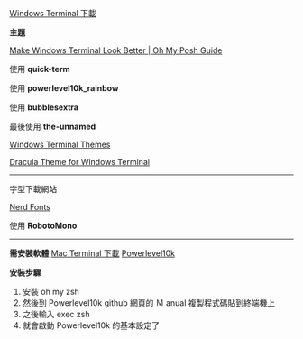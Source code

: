 [Windows Terminal 下載](https://apps.microsoft.com/detail/9n0dx20hk701?hl=zh-tw&gl=TW)

**主題**

[Make Windows Terminal Look Better | Oh My Posh Guide](https://www.youtube.com/watch?v=-G6GbXGo4wo)

使用 **quick-term**

使用 **powerlevel10k_rainbow**

使用 **bubblesextra**

最後使用 **the-unnamed**

[Windows Terminal Themes](https://windowsterminalthemes.dev/)

[Dracula Theme for Windows Terminal](https://draculatheme.com/windows-terminal)

---

字型下載網站

[Nerd Fonts](https://www.nerdfonts.com/font-downloads)

使用 **RobotoMono**

---

**需安裝軟體**
[Mac Terminal 下載](https://ohmyz.sh/)
[Powerlevel10k](https://github.com/romkatv/powerlevel10k)

**安裝步驟**

1. 安裝 oh my zsh
2. 然後到 Powerlevel10k github 網頁的 Ｍ anual 複製程式碼貼到終端機上
3. 之後輸入 exec zsh
4. 就會啟動 Powerlevel10k 的基本設定了
